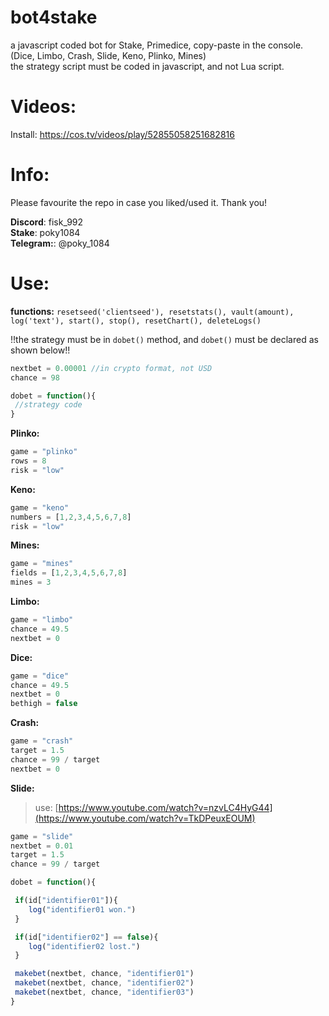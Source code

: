 # bot4stake  <br /> 
a javascript coded bot for Stake, Primedice, copy-paste in the console. (Dice, Limbo, Crash, Slide, Keno, Plinko, Mines)<br />
the strategy script must be coded in javascript, and not Lua script. 

# Videos: <br /> 
Install: https://cos.tv/videos/play/52855058251682816 <br />

# Info: <br />
Please favourite the repo in case you liked/used it. Thank you!

<b>Discord</b>: fisk_992 <br />
<b>Stake</b>: poky1084 <br />
<b>Telegram:</b>: @poky_1084


# Use: <br />

<b>functions:</b> `resetseed('clientseed'), resetstats(), vault(amount), log('text'), start(), stop(), resetChart(), deleteLogs()`

!!the strategy must be in `dobet()` method, and `dobet()` must be declared as shown below!!
```javascript
nextbet = 0.00001 //in crypto format, not USD
chance = 98

dobet = function(){
 //strategy code
}
```


<b>Plinko: </b>
```javascript
game = "plinko"
rows = 8
risk = "low" 
```
<b>Keno:</b>
```javascript
game = "keno"
numbers = [1,2,3,4,5,6,7,8]
risk = "low" 
```
<b>Mines:</b>
```javascript
game = "mines"
fields = [1,2,3,4,5,6,7,8]
mines = 3 
```
<b>Limbo:</b>
```javascript
game = "limbo"
chance = 49.5
nextbet = 0 
```
<b>Dice:</b>
```javascript
game = "dice"
chance = 49.5
nextbet = 0
bethigh = false
 ```
<b>Crash:</b>
```javascript
game = "crash"
target = 1.5
chance = 99 / target
nextbet = 0 
```
<b>Slide:</b>
> use: [https://www.youtube.com/watch?v=nzvLC4HyG44](https://www.youtube.com/watch?v=TkDPeuxEOUM) <br />
```javascript
game = "slide"
nextbet = 0.01
target = 1.5
chance = 99 / target

dobet = function(){

 if(id["identifier01"]){
    log("identifier01 won.")
 }

 if(id["identifier02"] == false){
    log("identifier02 lost.")
 }

 makebet(nextbet, chance, "identifier01")
 makebet(nextbet, chance, "identifier02")
 makebet(nextbet, chance, "identifier03")
}
```

